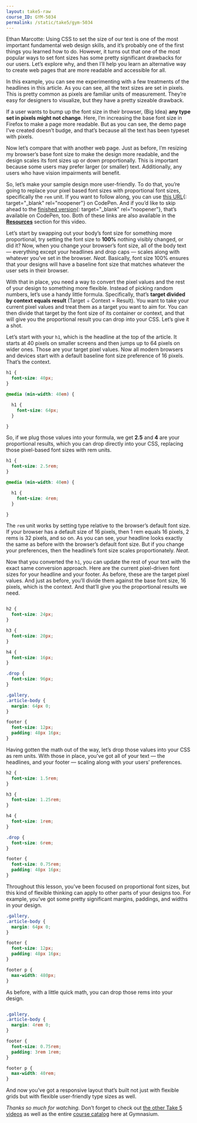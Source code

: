 ```yaml
---
layout: take5-raw
course_ID: GYM-5034
permalink: /static/take5/gym-5034
---
```


Ethan Marcotte: Using CSS to set the size of our text is one of the most important fundamental web design skills, and it’s probably one of the first things you learned how to do. However, it turns out that one of the most popular ways to set font sizes has some pretty significant drawbacks for our users. Let’s explore why, and then I’ll help you learn an alternative way to create web pages that are more readable and accessible for all.

In this example, you can see me experimenting with a few treatments of the headlines in this article. As you can see, all the text sizes are set in pixels. This is pretty common as pixels are familiar units of measurement. They’re easy for designers to visualize, but they have a pretty sizeable drawback.

If a user wants to bump up the font size in their browser, (Big Idea) **any type set in pixels might not change**. Here, I’m increasing the base font size in Firefox to make a page more readable. But as you can see, the demo page I’ve created doesn’t budge, and that’s because all the text has been typeset with pixels.

Now let’s compare that with another web page. Just as before, I’m resizing my browser’s base font size to make the design more readable, and the design scales its font sizes up or down proportionally. This is important because some users may prefer larger (or smaller) text. Additionally, any users who have vision impairments will benefit.

So, let’s make your sample design more user-friendly. To do that, you’re going to replace your pixel based font sizes with proportional font sizes, specifically the `rem` unit. If you want to follow along, you can use [this URL][1]{: target="_blank" rel="noopener"} on CodePen. And if you’d like to skip ahead to the [finished version][2]{: target="_blank" rel="noopener"}, that’s available on CodePen, too. Both of these links are also available in the [**Resources**](#tutorial-resources) section for this video.

Let’s start by swapping out your body’s font size for something more proportional, try setting the font size to **100%** nothing visibly changed, or did it? Now, when you change your browser’s font size, all of the body text — everything except your headlines and drop caps — scales along with whatever you’ve set in the browser. *Neat.* Basically, font size 100% ensures that your designs will have a baseline font size that matches whatever the user sets in their browser.

With that in place, you need a way to convert the pixel values and the rest of your design to something more flexible. Instead of picking random numbers, let’s use a handy little formula. Specifically, that’s **target divided by context equals result** (Target ÷ Context = Result). You want to take your current pixel values and treat them as a target you want to aim for. You can then divide that target by the font size of its container or context, and that will give you the proportional result you can drop into your CSS. Let’s give it a shot.

Let’s start with your `h1`, which is the headline at the top of the article. It starts at 40 pixels on smaller screens and then jumps up to 64 pixels on wider ones. Those are your target pixel values. Now all modern browsers and devices start with a default baseline font size preference of 16 pixels. That’s the context.

```css
h1 {
  font-size: 40px;
}

@media (min-width: 40em) {

  h1 {
    font-size: 64px;
  }

}
```

So, if we plug those values into your formula, we get **2.5** and **4** are your proportional results, which you can drop directly into your CSS, replacing those pixel-based font sizes with rem units.


```css
h1 {
  font-size: 2.5rem;
}

@media (min-width: 40em) {

  h1 {
    font-size: 4rem;
  }

}
```

The `rem` unit works by setting type relative to the browser’s default font size. If your browser has a default size of 16 pixels, then 1 rem equals 16 pixels, 2 rems is 32 pixels, and so on. As you can see, your headline looks exactly the same as before with the browser’s default font size. But if you change your preferences, then the headline’s font size scales proportionately. *Neat*.

Now that you converted the `h1`, you can update the rest of your text with the exact same conversion approach. Here are the current pixel-driven font sizes for your headline and your footer. As before, these are the target pixel values. And just as before, you’ll divide them against the base font size, 16 pixels, which is the context. And that’ll give you the proportional results we need.

```css

h2 {
  font-size: 24px;
}

h3 {
  font-size: 20px;
}

h4 {
  font-size: 16px;
}

.drop {
  font-size: 96px;
}

.gallery,
.article-body {
  margin: 64px 0;
}

footer {
  font-size: 12px;
  padding: 48px 16px;
}
```

Having gotten the math out of the way, let’s drop those values into your CSS as rem units. With those in place, you’ve got all of your text — the headlines, and your footer — scaling along with your users’ preferences.

```css
h2 {
  font-size: 1.5rem;
}

h3 {
  font-size: 1.25rem;
}

h4 {
  font-size: 1rem;
}

.drop {
  font-size: 6rem;
}

footer {
  font-size: 0.75rem;
  padding: 48px 16px;
}
```

Throughout this lesson, you’ve been focused on proportional font sizes, but this kind of flexible thinking can apply to other parts of your designs too. For example, you’ve got some pretty significant margins, paddings, and widths in your design.

```css
.gallery,
.article-body {
  margin: 64px 0;
}

footer {
  font-size: 12px;
  padding: 48px 16px;
}

footer p {
  max-width: 480px;
}
```

As before, with a little quick math, you can drop those rems into your design.

```css

.gallery,
.article-body {
  margin: 4rem 0;
}

footer {
  font-size: 0.75rem;
  padding: 3rem 1rem;
}

footer p {
  max-width: 40rem;
}
```

And now you’ve got a responsive layout that’s built not just with flexible grids but with flexible user-friendly type sizes as well.

*Thanks so much for watching.* Don’t forget to check out [the other Take 5 videos][3] as well as the entire [course catalog][4] here at Gymnasium.

[1]: https://cdpn.io/ZEbXxeX
[2]: https://cdpn.io/bGVovRp
[3]: https://thegymnasium.com/take5
[4]: https://thegymnasium.com/courses

